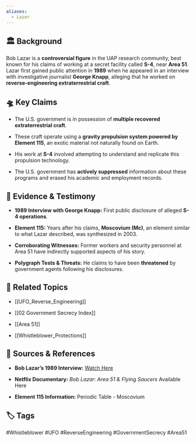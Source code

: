 ```yaml
---
aliases:
  - Lazer
---
```


## 🏛 Background

Bob Lazar is a **controversial figure** in the UAP research community, best known for his claims of working at a secret facility called **S-4**, near **Area 51**. Lazar first gained public attention in **1989** when he appeared in an interview with investigative journalist **George Knapp**, alleging that he worked on **reverse-engineering extraterrestrial craft**.

## 🛸 Key Claims

- The U.S. government is in possession of **multiple recovered extraterrestrial craft**.
    
- These craft operate using a **gravity propulsion system powered by Element 115**, an exotic material not naturally found on Earth.
    
- His work at **S-4** involved attempting to understand and replicate this propulsion technology.
    
- The U.S. government has **actively suppressed** information about these programs and erased his academic and employment records.
    

## 📜 Evidence & Testimony

- **1989 Interview with George Knapp:** First public disclosure of alleged **S-4 operations**.
    
- **Element 115:** Years after his claims, **Moscovium (Mc)**, an element similar to what Lazar described, was synthesized in 2003.
    
- **Corroborating Witnesses:** Former workers and security personnel at Area 51 have indirectly supported aspects of his story.
    
- **Polygraph Tests & Threats:** He claims to have been **threatened** by government agents following his disclosures.
    

## 🔗 Related Topics

- [[UFO_Reverse_Engineering]]
    
- [[02 Government Secrecy Index]]
    
- [[Area 51]]
    
- [[Whistleblower_Protections]]
    

## 📂 Sources & References

- **Bob Lazar’s 1989 Interview:** [Watch Here](https://www.youtube.com/watch?v=ow9OupVZmxA)
    
- **Netflix Documentary:** _Bob Lazar: Area 51 & Flying Saucers_ Available Here
    
- **Element 115 Information:** Periodic Table - Moscovium
    

## 🏷 Tags

#Whistleblower #UFO #ReverseEngineering #GovernmentSecrecy #Area51